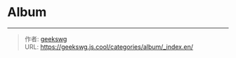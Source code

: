 # Album



---

> 作者: [geekswg](https://github.com/geekswg)  
> URL: https://geekswg.js.cool/categories/album/_index.en/  

